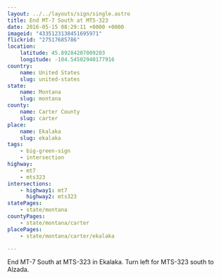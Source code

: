 ```yaml
---
layout: ../../layouts/sign/single.astro
title: End MT-7 South at MTS-323
date: 2016-05-15 08:29:11 +0000 +0000
imageid: "4335123138451695971"
flickrid: "27517685786"
location:
    latitude: 45.89284207009203
    longitude: -104.54502940177916
country:
    name: United States
    slug: united-states
state:
    name: Montana
    slug: montana
county:
    name: Carter County
    slug: carter
place:
    name: Ekalaka
    slug: ekalaka
tags:
    - big-green-sign
    - intersection
highway:
    - mt7
    - mts323
intersections:
    - highway1: mt7
      highway2: mts323
statePages:
    - state/montana
countyPages:
    - state/montana/carter
placePages:
    - state/montana/carter/ekalaka

---
```

End MT-7 South at MTS-323 in Ekalaka.  Turn left for MTS-323 south to Alzada.